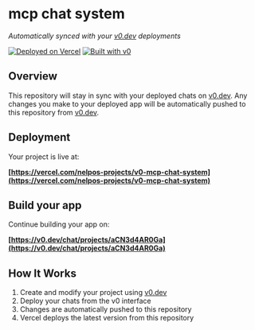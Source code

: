 # mcp chat system

*Automatically synced with your [v0.dev](https://v0.dev) deployments*

[![Deployed on Vercel](https://img.shields.io/badge/Deployed%20on-Vercel-black?style=for-the-badge&logo=vercel)](https://vercel.com/nelpos-projects/v0-mcp-chat-system)
[![Built with v0](https://img.shields.io/badge/Built%20with-v0.dev-black?style=for-the-badge)](https://v0.dev/chat/projects/aCN3d4AR0Ga)

## Overview

This repository will stay in sync with your deployed chats on [v0.dev](https://v0.dev).
Any changes you make to your deployed app will be automatically pushed to this repository from [v0.dev](https://v0.dev).

## Deployment

Your project is live at:

**[https://vercel.com/nelpos-projects/v0-mcp-chat-system](https://vercel.com/nelpos-projects/v0-mcp-chat-system)**

## Build your app

Continue building your app on:

**[https://v0.dev/chat/projects/aCN3d4AR0Ga](https://v0.dev/chat/projects/aCN3d4AR0Ga)**

## How It Works

1. Create and modify your project using [v0.dev](https://v0.dev)
2. Deploy your chats from the v0 interface
3. Changes are automatically pushed to this repository
4. Vercel deploys the latest version from this repository
